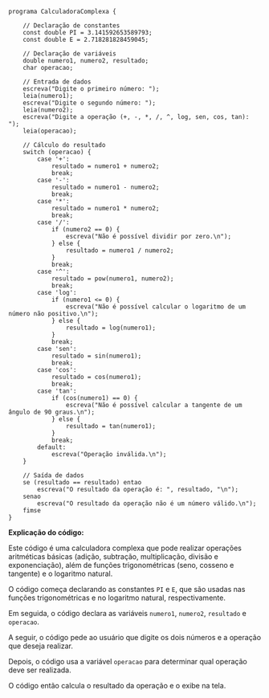 ```portuguol
programa CalculadoraComplexa {

    // Declaração de constantes
    const double PI = 3.141592653589793;
    const double E = 2.718281828459045;

    // Declaração de variáveis
    double numero1, numero2, resultado;
    char operacao;

    // Entrada de dados
    escreva("Digite o primeiro número: ");
    leia(numero1);
    escreva("Digite o segundo número: ");
    leia(numero2);
    escreva("Digite a operação (+, -, *, /, ^, log, sen, cos, tan): ");
    leia(operacao);

    // Cálculo do resultado
    switch (operacao) {
        case '+':
            resultado = numero1 + numero2;
            break;
        case '-':
            resultado = numero1 - numero2;
            break;
        case '*':
            resultado = numero1 * numero2;
            break;
        case '/':
            if (numero2 == 0) {
                escreva("Não é possível dividir por zero.\n");
            } else {
                resultado = numero1 / numero2;
            }
            break;
        case '^':
            resultado = pow(numero1, numero2);
            break;
        case 'log':
            if (numero1 <= 0) {
                escreva("Não é possível calcular o logaritmo de um número não positivo.\n");
            } else {
                resultado = log(numero1);
            }
            break;
        case 'sen':
            resultado = sin(numero1);
            break;
        case 'cos':
            resultado = cos(numero1);
            break;
        case 'tan':
            if (cos(numero1) == 0) {
                escreva("Não é possível calcular a tangente de um ângulo de 90 graus.\n");
            } else {
                resultado = tan(numero1);
            }
            break;
        default:
            escreva("Operação inválida.\n");
    }

    // Saída de dados
    se (resultado == resultado) entao
        escreva("O resultado da operação é: ", resultado, "\n");
    senao
        escreva("O resultado da operação não é um número válido.\n");
    fimse
}
```

**Explicação do código:**

Este código é uma calculadora complexa que pode realizar operações aritméticas básicas (adição, subtração, multiplicação, divisão e exponenciação), além de funções trigonométricas (seno, cosseno e tangente) e o logaritmo natural.

O código começa declarando as constantes `PI` e `E`, que são usadas nas funções trigonométricas e no logaritmo natural, respectivamente.

Em seguida, o código declara as variáveis `numero1`, `numero2`, `resultado` e `operacao`.

A seguir, o código pede ao usuário que digite os dois números e a operação que deseja realizar.

Depois, o código usa a variável `operacao` para determinar qual operação deve ser realizada.

O código então calcula o resultado da operação e o exibe na tela.